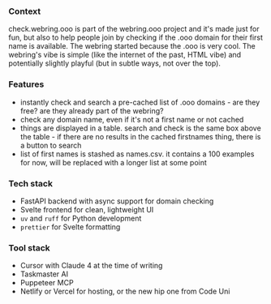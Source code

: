 ### Context
check.webring.ooo is part of the webring.ooo project and it's made just for fun, but also to help people join by checking if the .ooo domain for their first name is available. The webring started because the .ooo is very cool. The webring's vibe is simple (like the internet of the past, HTML vibe) and potentially slightly playful (but in subtle ways, not over the top).

### Features
- instantly check and search a pre-cached list of <firstname>.ooo domains - are they free? are they already part of the webring?
- check any domain name, even if it's not a first name or not cached
- things are displayed in a table. search and check is the same box above the table - if there are no results in the cached firstnames thing, there is a button to search
- list of first names is stashed as names.csv. it contains a 100 examples for now, will be replaced with a longer list at some point

### Tech stack 
- FastAPI backend with async support for domain checking
- Svelte frontend for clean, lightweight UI
- `uv` and `ruff` for Python development
- `prettier` for Svelte formatting

### Tool stack
- Cursor with Claude 4 at the time of writing
- Taskmaster AI
- Puppeteer MCP
- Netlify or Vercel for hosting, or the new hip one from Code Uni